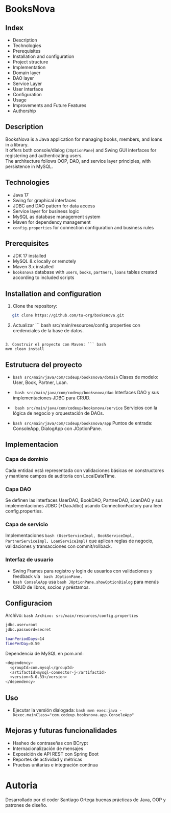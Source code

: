 # BooksNova

## Index

- Description  
- Technologies  
- Prerequisites  
- Installation and configuration  
- Project structure  
- Implementation  
- Domain layer  
- DAO layer  
- Service Layer  
- User Interface  
- Configuration  
- Usage  
- Improvements and Future Features  
- Authorship

## Description

BooksNova is a Java application for managing books, members, and loans in a library.  
It offers both console/dialog (`JOptionPane`) and Swing GUI interfaces for registering and authenticating users.  
The architecture follows OOP, DAO, and service layer principles, with persistence in MySQL.  

## Technologies

- Java 17  
- Swing for graphical interfaces  
- JDBC and DAO pattern for data access  
- Service layer for business logic
- MySQL as database management system
- Maven for dependency management
- `config.properties` for connection configuration and business rules

## Prerequisites

- JDK 17 installed
- MySQL 8.x locally or remotely  
- Maven 3.x installed
- `booksnova` database with `users`, `books`, `partners`, `loans` tables created according to included scripts

## Installation and configuration

1. Clone the repository:
``` bash
   git clone https://github.com/tu-org/booksnova.git
```

2. Actualizar ``` bash
src/main/resources/config.properties con credenciales de la base de datos.
```

3. Construir el proyecto con Maven: ``` bash
mvn clean install
```

## Estrutucra del proyecto

- ``` bash src/main/java/com/codeup/booksnova/domain ```
Clases de modelo: User, Book, Partner, Loan.

- ``` bash src/main/java/com/codeup/booksnova/dao```
Interfaces DAO y sus implementaciones JDBC para CRUD.

- ``` bash src/main/java/com/codeup/booksnova/service```
Servicios con la lógica de negocio y orquestación de DAOs.

- ``` bash src/main/java/com/codeup/booksnova/app ``` 
Puntos de entrada: ConsoleApp, DialogApp con JOptionPane.

## Implementacion

### Capa de dominio
Cada entidad está representada con validaciones básicas en constructores y mantiene campos de auditoría con LocalDateTime.

### Capa DAO
Se definen las interfaces UserDAO, BookDAO, PartnerDAO, LoanDAO y sus implementaciones JDBC (*DaoJdbc) usando ConnectionFactory para leer config.properties.

### Capa de servicio
Implementaciones ```bash (UserServiceImpl, BookServiceImpl, PartnerServiceImpl, LoanServiceImpl)``` que aplican reglas de negocio, validaciones y transacciones con commit/rollback.

### Interfaz de usuario
- Swing Frames para registro y login de usuarios con validaciones y feedback vía ``` bash JOptionPane.```
- ``` bash ConseleApp ``` usa ``` bash JOptionPane.showOptionDialog ``` para menús CRUD de libros, socios y préstamos.

## Configuracion
Archivo: ```bash Archivo: src/main/resources/config.properties```
``` bash jdbc.url=jdbc:mysql://localhost:3306/booksnova
jdbc.user=root
jdbc.password=secret

loanPeriodDays=14
finePerDay=0.50
```
Dependencia de MySQL en pom.xml: 
``` bash 
<dependency>
  <groupId>com.mysql</groupId>
  <artifactId>mysql-connector-j</artifactId>
  <version>8.0.33</version>
</dependency>

```
## Uso
- Ejecutar la versión dialogada: ```bash mvn exec:java -Dexec.mainClass="com.codeup.booksnova.app.ConseleApp"```

## Mejoras y futuras funcionalidades
- Hasheo de contraseñas con BCrypt
- Internacionalización de mensajes
- Exposición de API REST con Spring Boot
- Reportes de actividad y métricas
- Pruebas unitarias e integración continua

# Autoria 
Desarrollado por el coder Santiago Ortega buenas prácticas de Java, OOP y patrones de diseño.